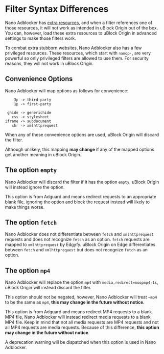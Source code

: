 # Filter Syntax Differences

Nano Adblocker has
[extra resources](https://raw.githubusercontent.com/NanoAdblocker/NanoFilters/master/NanoFilters/NanoResources.txt),
and when a filter references one of those resources, it will not work as
intended in uBlock Origin out of the box. You can, however, load these extra
resources to uBlock Origin in advanced settings to make those filters work.

To combat extra stubborn websites, Nano Adblocker also has a few privileged
resources. These resources, which start with `nanop-`, are very powerful
so only privileged filters are allowed to use them. For security reasons,
they will not work in uBlock Origin.

## Convenience Options

Nano Adblocker will map options as follows for convenience:
```
    3p -> third-party
    1p -> first-party

 ghide -> generichide
   css -> stylesheet
iframe -> subdocument
   xhr -> xmlhttprequest
```

When any of these convenience options are used, uBlock Origin will discard the
filter.

Although unlikely, this mapping **may change** if any of the mapped options get
another meaning in uBlock Origin.

## The option `empty`

Nano Adblocker will discard the filter if it has the option `empty`, uBlock
Origin will instead ignore the option.

This option is from Adguard and means redirect requests to an appropriate
blank file, ignoring the option and block the request instead will likely to
make things worse.

## The option `fetch`

Nano Adblocker does not differentiate between `fetch` and `xmlhttprequest`
requests and does not recognize `fetch` as an option. `fetch` requests
are mapped to `xmlhttprequest` by Edgyfy. uBlock Origin on Edge differentiates
between `fetch` and `xmlhttprequest` but does not recognize `fetch` as an
option.

## The option `mp4`

Nano Adblocker will replace the option `mp4` with
`media,redirect=noopmp4-1s`, uBlock Origin will instead discard the filter.

This option should not be negated, however, Nano Adblocker will treat `~mp4` to
be the same as `mp4`, **this may change in the future without notice**.

This option is from Adguard and means redirect MP4 requests to a blank MP4 file,
Nano Adblocker will instead redirect media requests to a blank MP4 file. Keep
in mind that not all media requests are MP4 requests and not all MP4 requests
are media requests. Because of this difference, **this option may change in the
future without notice**.

A deprecation warning will be dispatched when this option is used in Nano
Adblocker.
